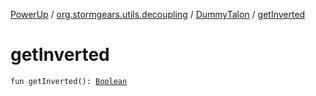 [PowerUp](../../index.md) / [org.stormgears.utils.decoupling](../index.md) / [DummyTalon](index.md) / [getInverted](./get-inverted.md)

# getInverted

`fun getInverted(): `[`Boolean`](https://kotlinlang.org/api/latest/jvm/stdlib/kotlin/-boolean/index.html)